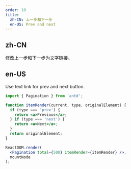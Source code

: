 ```yaml
---
order: 10
title:
  zh-CN: 上一步和下一步
  en-US: Prev and next
---
```


## zh-CN

修改上一步和下一步为文字链接。

## en-US

Use text link for prev and next button.

````jsx
import { Pagination } from 'antd';

function itemRender(current, type, originalElement) {
  if (type === 'prev') {
    return <a>Previous</a>;
  } if (type === 'next') {
    return <a>Next</a>;
  }
  return originalElement;
}

ReactDOM.render(
  <Pagination total={500} itemRender={itemRender} />,
  mountNode
);
````
